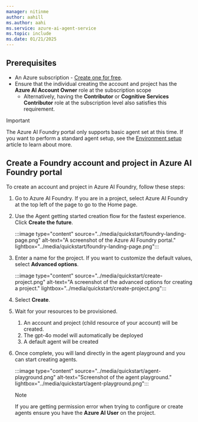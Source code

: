 ```yaml
---
manager: nitinme
author: aahill
ms.author: aahi
ms.service: azure-ai-agent-service
ms.topic: include
ms.date: 01/21/2025
---
```


## Prerequisites
- An Azure subscription - <a href="https://azure.microsoft.com/free/cognitive-services" target="_blank">Create one for free</a>.
- Ensure that the individual creating the account and project has the **Azure AI Account Owner** role at the subscription scope
    * Alternatively, having the **Contributor** or **Cognitive Services Contributor** role at the subscription level also satisfies this requirement.


> [!IMPORTANT]
> The Azure AI Foundry portal only supports basic agent set at this time. If you want to perform a standard agent setup, see the [Environment setup](../environment-setup.md) article to learn about more.  

## Create a Foundry account and project in Azure AI Foundry portal

To create an account and project in Azure AI Foundry, follow these steps:

1. Go to Azure AI Foundry. If you are in a project, select Azure AI Foundry at the top left of the page to go to the Home page.

1. Use the Agent getting started creation flow for the fastest experience. Click **Create the future**.

    :::image type="content" source="../media/quickstart/foundry-landing-page.png" alt-text="A screenshot of the Azure AI Foundry portal." lightbox="../media/quickstart/foundry-landing-page.png":::


1. Enter a name for the project. If you want to customize the default values, select **Advanced options**.    

    :::image type="content" source="../media/quickstart/create-project.png" alt-text="A screenshot of the advanced options for creating a project." lightbox="../media/quickstart/create-project.png":::

1. Select **Create**.

1. Wait for your resources to be provisioned.
    1. An account and project (child resource of your account) will be created.
    1. The gpt-4o model will automatically be deployed
    1. A default agent will be created

1. Once complete, you will land directly in the agent playground and you can start creating agents.

    :::image type="content" source="../media/quickstart/agent-playground.png" alt-text="Screenshot of the agent playground." lightbox="../media/quickstart/agent-playground.png":::

    > [!NOTE]
    > If you are getting permission error when trying to configure or create agents ensure you have the **Azure AI User** on the project.